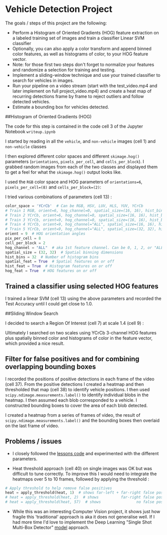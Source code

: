 # Vehicle Detection Project

The goals / steps of this project are the following:

* Perform a Histogram of Oriented Gradients (HOG) feature extraction on a labeled training set of images and train a classifier Linear SVM classifier
* Optionally, you can also apply a color transform and append binned color features, as well as histograms of color, to your HOG feature vector.
* Note: for those first two steps don't forget to normalize your features and randomize a selection for training and testing.
* Implement a sliding-window technique and use your trained classifier to search for vehicles in images.
* Run your pipeline on a video stream (start with the test_video.mp4 and later implement on full project_video.mp4) and create a heat map of recurring detections frame by frame to reject outliers and follow detected vehicles.
* Estimate a bounding box for vehicles detected.

[//]: # (Image References)
[image1.0]: ./CarND-Vehicle-Detection-master/output_images/vehicles_test_examples.png
[image1.1]: ./CarND-Vehicle-Detection-master/output_images/non_vehicles_test_examples.png
[image2]: ./CarND-Vehicle-Detection-master/output_images/HOG_example.png
[image3]: ./CarND-Vehicle-Detection-master/output_images/scale_1.4.png
[image4]: ./CarND-Vehicle-Detection-master/output_images/search_windows.png
[image5]: ./CarND-Vehicle-Detection-master/output_images/six_frames_with_heatmaps.png
[image6]: ./CarND-Vehicle-Detection-master/output_images/labels_heatmap_and_bboxes.png
[video1]: ./CarND-Vehicle-Detection-master/output_images/final_output_project_video.mp4

##Histogram of Oriented Gradients (HOG)

The code for this step is contained in the code cell 3 of the Jupyter Notebook `writeup.ipynb`

I started by reading in all the `vehicle`, and `non-vehicle` images (cell 1) and `non-vehicle` classes

I then explored different color spaces and different `skimage.hog()` parameters (`orientations`, `pixels_per_cell`, and `cells_per_block`).  I grabbed random images from each of the two classes and displayed them to get a feel for what the `skimage.hog()` output looks like.

I used the `RGB` color space and HOG parameters of `orientations=6`, `pixels_per_cell=(8)` and `cells_per_block=(2)`:

I tried various combinations of parameters (cell 13) :
```python
color_space = 'YCrCb'  # Can be RGB, HSV, LUV, HLS, YUV, YCrCb
# Train 1 RGB, orient=6, hog_channel=0, spatial_size=(16, 16), hist_bins=16 : Test Accuracy == 0.97
# Train 2 YCrCb, orient=6, hog_channel=0, spatial_size=(16, 16), hist_bins=16 : Test Accuracy == 0.96
# Train 3 YCrCb, orient=9, hog_channel=0, spatial_size=(16, 16), hist_bins=16 : Test Accuracy == 0.975
# Train 4 YCrCb, orient=9, hog_channel="ALL", spatial_size=(16, 16), hist_bins=16 : Test Accuracy == 0.985
# Train 5 YCrCb, orient=9, hog_channel="ALL", spatial_size=(32, 32), hist_bins=32 : Test Accuracy == 0.995
orient = 9  # HOG orientation angles
pix_per_cell = 8
cell_per_block = 2
hog_channel = "ALL"  # aka 1st feature channel. Can be 0, 1, 2, or "ALL"
spatial_size = (32, 32)  # Spatial binning dimensions
hist_bins = 32  # Number of histogram bins
spatial_feat = True  # Spatial features on or off
hist_feat = True  # Histogram features on or off
hog_feat = True  # HOG features on or off
```

## Trained a classifier using selected HOG features

I trained a linear SVM (cell 13) using the above parameters and recorded the Test Accuracy until I could get close to 1.0.

##Sliding Window Search

I decided to search a Region Of Interest (cell 7) at scale 1.4 (cell 9) :

Ultimately I searched on two scales using YCrCb 3-channel HOG features plus spatially binned color and histograms of color in the feature vector, which provided a nice result.

## Filter for false positives and for combining overlapping bounding boxes

I recorded the positions of positive detections in each frame of the video (cell 37).  From the positive detections I created a heatmap and then thresholded that map (cell 38) to identify vehicle positions.  I then used `scipy.ndimage.measurements.label()` to identify individual blobs in the heatmap. I then assumed each blob corresponded to a vehicle. I constructed bounding boxes to cover the area of each blob detected.

I created a heatmap from a series of frames of video, the result of `scipy.ndimage.measurements.label()` and the bounding boxes then overlaid on the last frame of video.

## Problems / issues
* I closely followed the [lessons code](https://www.youtube.com/watch?v=P2zwrTM8ueA&feature=youtu.be) and experimented with the different parameters.

* Heat threshold approach (cell 40) on single images was OK but was difficult to tune correctly. To improve this I would need to integrate the heatmaps over 5 to 10 frames, followed by applying the threshold :
```python
# Apply threshold to help remove false positives
heat = apply_threshold(heat, 1)  # shows far-left + far-right false positives
# heat = apply_threshold(heat, 2)  # shows          far-right false positive
# heat = apply_threshold(heat, 57)  # shows                no false positives, but unacceptable bounding box!
```

* While this was an interesting Computer Vision project, it shows just how fragile this 'traditional' approach is aka it does not generalise well.
If I had more time I'd love to implement the Deep Learning "Single Shot Multi-Box Detector" [model](https://arxiv.org/pdf/1512.02325.pdf) approach.
